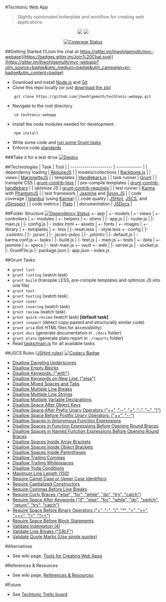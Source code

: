 #Techtonic Web App

> Slightly opinionated boilerplate and workflow for creating web applications

<div align="center">
<a href="https://travis-ci.org/jhwohlgemuth/techtonic-webapp"><img src="https://travis-ci.org/jhwohlgemuth/techtonic-webapp.svg?branch=master"></img></a>
<a href="https://travis-ci.org/"><img src="../images/assets/images/travis.png"></img></a>

<a href='https://coveralls.io/github/jhwohlgemuth/techtonic-webapp?branch=master'><img src='https://coveralls.io/repos/jhwohlgemuth/techtonic-webapp/badge.svg?branch=master&service=github' alt='Coverage Status' /></a>
</div>

##Getting Started [![Join the chat at https://gitter.im/jhwohlgemuth/mvc-webapp](https://badges.gitter.im/Join%20Chat.svg)](https://gitter.im/jhwohlgemuth/mvc-webapp?utm_source=badge&utm_medium=badge&utm_campaign=pr-badge&utm_content=badge)
- Download and install [Node.js](https://nodejs.org/download/) and [Git](https://git-scm.com/downloads)
- Clone this repo locally (or just [download the zip](https://github.com/jhwohlgemuth/techtonic-webapp/archive/master.zip))
```shell
    git clone https://github.com/jhwohlgemuth/techtonic-webapp.git
```
- Navigate to the root directory
```shell
    cd techtonic-webapp
```  
- Install the node modules needed for development
```shell
    npm install
```
- Write some code and [run some Grunt tasks](#grunt-tasks)
- Enforce code [standards](#jscs-rules-jshint-rules)

###Take it for a test drive
[![Deploy](https://www.herokucdn.com/deploy/button.png)](https://heroku.com/deploy)

##Technologies
| Task                  | Tool          |
| --------------------- | ------------- |
| dependency loading    | [RequireJS](./app/config.js) |
| models/collections    | [Backbone.js](http://backbonejs.org/) |
| views                 | [MarionetteJS](http://marionettejs.com/) |
| templates             | [Handlebars.js](http://handlebarsjs.com/) |
| task runner           | [Grunt](./Gruntfile.js)     |
| transpile CSS         | [grunt-contrib-less](https://github.com/gruntjs/grunt-contrib-less) |
| pre-compile templates | [grunt-contrib-handlebars](https://github.com/gruntjs/grunt-contrib-handlebars) |
| optimize JS           | [grunt-contrib-requirejs](https://github.com/gruntjs/grunt-contrib-requirejs) |
| test runner           | [Karma](./.config/karma.conf.js) with [PhantomJS](./package.json#L59) |
| test framework        | [Jasmine](./tests/jasmine/specs) and [Sinon.JS](http://sinonjs.org/) |
| code coverage         | [Istanbul](./package.json#L57) (using [Karma](./.config/karma.conf.js)) |
| code quality          | [JSHint](./.config/.jshintrc), [JSCS](./.config/.jscsrc), and [JSInspect](https://github.com/danielstjules/jsinspect) |
| code metrics          | [Plato](https://github.com/es-analysis/plato) |
| documentation         | [JSDocs](http://usejsdoc.org/) |

##Folder Structure [![Dependency Status](https://www.versioneye.com/user/projects/55d664d43b97d40019000242/badge.svg?style=flat)](https://www.versioneye.com/user/projects/55d664d43b97d40019000242)
    +- app
    |   +- models
    |   +- views
    |   +- controllers
    |   +- modules
    |   +- helpers
    |   +- shims
    |   |- app.js
    |   |- router.js
    |   |- main.js
    |   |- config.js
    |   \- index.html
    +- assets
    |   +- fonts
    |   +- images
    |   +- library
    |   +- templates
    |   +- less
    |       |- reset.less
    |       \- style.less
    +- config
    |   |- .csslintrc
    |   |- .jscsrc
    |   |- .jscsrc-jsdoc
    |   |- .jshintrc
    |   |- default.js
    |   \- karma.conf.js
    +- tasks
    |   |- build.js
    |   |- test.js
    |   \- main.js
    +- tests
    |   +- data
    |   +- jasmine
    |       +- specs
    |   \- test-main.js
    +- vault
    +- web
    |   |- server.js
    |   \- socket.js
    |- GruntFile.js
    |- package.json
    |- app.json
    \- index.js
     
##Grunt Tasks
- ```grunt lint```
- ```grunt linting``` (watch task)
- ```grunt build``` (transpile LESS, pre-compile templates and optimize JS into one file)
- ```grunt test```
- ```grunt testing``` (watch task)
- ```grunt cover```
- ```grunt covering``` (watch task)
- ```grunt review``` (watch task)
- ```grunt quick-review``` (watch task) **[default task]**
- ```grunt inspect``` (detect copy-pasted and structurally similar code)
- ```grunt aria``` (lint HTML files for accessibility)
- ```grunt docs``` (generate documentation in ```./docs``` folder)
- ```grunt plato``` (generate plato report in ```./reports``` folder)
- Read [tasks/main.js](tasks/main.js) for all available tasks

##JSCS Rules ([JSHint rules](.config/.jshintrc))&nbsp;[![Codacy Badge](https://www.codacy.com/project/badge/ad62e9c79c2c4e4191da03109602c0c2)](https://www.codacy.com/app/jhwohlgemuth/techtonic-webapp)
 - [Disallow Dangling Underscores](http://jscs.info/rule/disallowDanglingUnderscores.html)
 - [Disallow Empty Blocks](http://jscs.info/rule/disallowEmptyBlocks.html)
 - [Disallow Keywords: ("with")](http://jscs.info/rule/disallowKeywords.html)
 - [Disallow Keywords on New Line: ["else"]](http://jscs.info/rule/disallowKeywordsOnNewLine.html)
 - [Disallow Mixed Spaces and Tabs](http://jscs.info/rule/disallowMixedSpacesAndTabs.html)
 - [Disallow Multiple Line Breaks](http://jscs.info/rule/disallowMultipleLineBreaks.html)
 - [Disallow Multiple Line Strings](http://jscs.info/rule/disallowMultipleLineStrings.html)
 - [Disallow Multiple Variable Declarations](http://jscs.info/rule/disallowMultipleVarDecl.html)
 - [Disallow Space After Object Keys](http://jscs.info/rule/disallowSpaceAfterObjectKeys.html)
 - [Disallow Space After Prefix Unary Operators ("++", "--", "+", "-", "~", "!")](http://jscs.info/rule/disallowSpaceAfterPrefixUnaryOperators.html)
 - [Disallow Space Before Postfix Unary Operators: ("++", "--")](http://jscs.info/rule/disallowSpaceBeforePostfixUnaryOperators.html)
 - [Disallow Spaces in Anonymous Function Expressions](http://jscs.info/rule/disallowSpacesInAnonymousFunctionExpression.html)
 - [Disallow Spaces in Function Expressions Before Opening Round Braces](http://jscs.info/rule/disallowSpacesInFunctionDeclaration.html)
 - [Disallow Spaces in Named Function Expressions Before Opening Round Braces](http://jscs.info/rule/disallowSpacesInNamedFunctionExpression.html)
 - [Disallow Spaces Inside Array Brackets](http://jscs.info/rule/disallowSpacesInsideArrayBrackets.html)
 - [Disallow Spaces Inside Object Brackets](http://jscs.info/rule/disallowSpacesInsideObjectBrackets.html)
 - [Disallow Spaces Inside Parentheses](http://jscs.info/rule/disallowSpacesInsideParentheses.html)
 - [Disallow Trailing Commas](http://jscs.info/rule/disallowTrailingComma.html)
 - [Disallow Trailing Whitespaces](http://jscs.info/rule/disallowTrailingWhitespace.html)
 - [Disallow Yoda Conditions](http://jscs.info/rule/disallowYodaConditions.html)
 - [Maximum Line Length (150)](http://jscs.info/rule/maximumLineLength.html)
 - [Require Camel Case or Upper Case Identifiers](http://jscs.info/rule/requireCamelCaseOrUpperCaseIdentifiers.html)
 - [Require Capitalized Constructors](http://jscs.info/rule/requireCapitalizedConstructors.html)
 - [Require Commas Before Line Breaks](http://jscs.info/rule/requireCommaBeforeLineBreak.html)
 - [Require Curly Braces ("else", "for", "while", "do", "try", "catch")](http://jscs.info/rule/requireCurlyBraces.html)
 - [Require Space After Keywords ("if", "else", "for", "while", "do", "switch", "return", "try", "catch")](http://jscs.info/rule/requireSpaceAfterKeywords.html)
 - [Require Space Before Binary Operators ("+", "-", "/", "*", "=", "==", "===", "!=", "!==")](http://jscs.info/rule/requireSpaceAfterBinaryOperators.html)
 - [Require Space Before Block Statements](http://jscs.info/rule/requireSpaceBeforeBlockStatements.html)
 - [Validate Indentation (4)](http://jscs.info/rule/validateIndentation.html)
 - [Validate Line Breaks ("CRLF")](http://jscs.info/rule/validateLineBreaks.html)
 - [Validate Quote Marks (Use single quotes)](http://jscs.info/rule/validateQuoteMarks.html)

#Alternatives
- See wiki page, [Tools for Creating Web Apps](https://github.com/jhwohlgemuth/techtonic/wiki/Tools-for-Creating-Web-Apps)

#References & Resources
- See wiki page, [References & Resources](https://github.com/jhwohlgemuth/techtonic/wiki/References-&-Resources)

#Future
- See [Techtonic Trello board](https://trello.com/b/WEMB9CEL/techtonic)